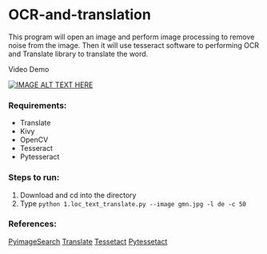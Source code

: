 # OCR-and-translation

This program will open an image and perform image processing to remove noise from the image. Then it will use tesseract software to performing OCR and Translate library to translate the word.

Video Demo

[![IMAGE ALT TEXT HERE](https://img.youtube.com/vi/S9jiul8trTE/0.jpg)](https://www.youtube.com/watch?v=S9jiul8trTE)


### Requirements:

- Translate
- Kivy
- OpenCV
- Tesseract
- Pytesseract

### Steps to run:

1. Download and cd into the directory
2. Type `python 1.loc_text_translate.py --image gmn.jpg -l de -c 50`


### References:

[PyimageSearch](https://www.pyimagesearch.com/)
[Translate](https://pypi.org/project/translate/)
[Tessetact](https://github.com/tesseract-ocr/tessdoc/blob/master/Installation.md)
[Pytessetact](https://pypi.org/project/pytesseract/)
